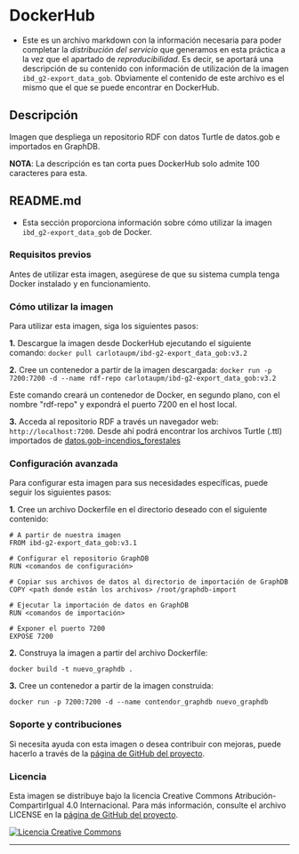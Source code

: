 # DockerHub

- Este es un archivo markdown con la información necesaria para poder completar la *distribución del servicio* que generamos en esta práctica a la vez que el apartado de *reproducibilidad*. Es decir, se aportará una descripción de su contenido con información de utilización de la imagen `ibd_g2-export_data_gob`. Obviamente el contenido de este archivo es el mismo que el que se puede encontrar en DockerHub.

## Descripción

Imagen que despliega un repositorio RDF con datos Turtle de datos.gob e importados en GraphDB.

**NOTA**: La descripción es tan corta pues DockerHub solo admite 100 caracteres para esta.

## README.md

- Esta sección proporciona información sobre cómo utilizar la imagen `ibd_g2-export_data_gob` de Docker.

### Requisitos previos

Antes de utilizar esta imagen, asegúrese de que su sistema cumpla tenga Docker instalado y en funcionamiento.

### Cómo utilizar la imagen

Para utilizar esta imagen, siga los siguientes pasos:

**1.** Descargue la imagen desde DockerHub ejecutando el siguiente comando: `docker pull carlotaupm/ibd-g2-export_data_gob:v3.2`

**2.** Cree un contenedor a partir de la imagen descargada: `docker run -p 7200:7200 -d --name rdf-repo carlotaupm/ibd-g2-export_data_gob:v3.2`

Este comando creará un contenedor de Docker, en segundo plano, con el nombre "rdf-repo" y expondrá el puerto 7200 en el host local.

**3.** Acceda al repositorio RDF a través un navegador web: `http://localhost:7200`. Desde ahí podrá encontrar los archivos Turtle (.ttl) importados de [datos.gob-incendios_forestales](https://datos.gob.es/es/catalogo/e05068001-estadistica-general-de-incendios-forestales)

### Configuración avanzada

Para configurar esta imagen para sus necesidades específicas, puede seguir los siguientes pasos:

**1.** Cree un archivo Dockerfile en el directorio deseado con el siguiente contenido:

```
# A partir de nuestra imagen
FROM ibd-g2-export_data_gob:v3.1

# Configurar el repositorio GraphDB
RUN <comandos de configuración>

# Copiar sus archivos de datos al directorio de importación de GraphDB
COPY <path donde están los archivos> /root/graphdb-import

# Ejecutar la importación de datos en GraphDB
RUN <comandos de importación>

# Exponer el puerto 7200
EXPOSE 7200
```

**2.** Construya la imagen a partir del archivo Dockerfile:

`docker build -t nuevo_graphdb .`

**3.** Cree un contenedor a partir de la imagen construida:

`docker run -p 7200:7200 -d --name contendor_graphdb nuevo_graphdb`

### Soporte y contribuciones

Si necesita ayuda con esta imagen o desea contribuir con mejoras, puede hacerlo a través de la [página de GitHub del proyecto](https://github.com/AlejandroPqLz/IBD_Grupo2-P1.git).

### Licencia

Esta imagen se distribuye bajo la licencia Creative Commons Atribución-CompartirIgual 4.0 Internacional. Para más información, consulte el archivo LICENSE en la [página de GitHub del proyecto](https://github.com/AlejandroPqLz/IBD_Grupo2-P1.git).

<a rel="license" href="http://creativecommons.org/licenses/by-sa/4.0/"><img alt="Licencia Creative Commons" style="border-width:0" src="https://i.creativecommons.org/l/by-sa/4.0/88x31.png" /></a>

****
